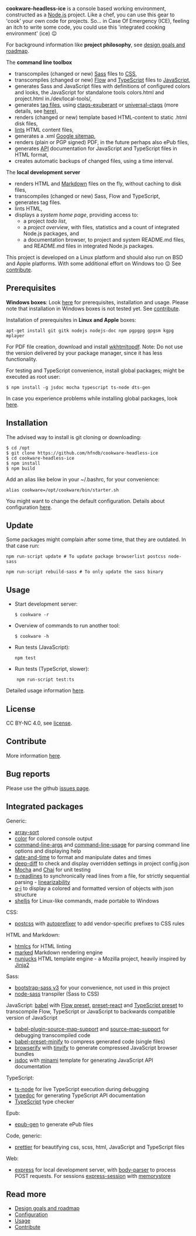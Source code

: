 **cookware-headless-ice** is a console based working environment, constructed as a [Node.js](https://en.wikipedia.org/wiki/Node.js) project. Like a chef, you can use this gear to 'cook' your own code for projects. So... in Case Of Emergency (ICE), feeling an itch to write some code, you could use this 'integrated cooking environment' (ice) 😉

For background information like **project philosophy**, see [design goals and roadmap](./docs/design-goals-and-roadmap.md).

The **command line toolbox**
+  transcompiles (changed or new) [Sass](https://en.wikipedia.org/wiki/Sass_%28stylesheet_language%29) files to [CSS](https://en.wikipedia.org/wikiCascading_Style_Sheets),
+  transcompiles (changed or new) [Flow](https://flow.org/) and [TypeScript](https://en.wikipedia.org/wiki/TypeScript) files to [JavaScript](https://en.wikipedia.org/wiki/JavaScript),
+ generates Sass and JavaScript files with definitions of configured colors and looks, the JavaScript for standalone tools colors.html and project.html in./dev/local-tools/,
+ generates [tag files](https://en.wikipedia.org/wiki/Ctags#Tags_file_formats), using [ctags-exuberant](http://ctags.sourceforge.net/) or [universal-ctags](https://ctags.io/) (more details, see [here](./docs/configuration.md)),
+ renders (changed or new) template based HTML-content to static .html disk files,
+ [lints](https://en.wikipedia.org/wiki/Lint_%28software%29) HTML content files,
+ generates a .xml [Google sitemap](https://support.google.com/webmasters/answer/156184?hl=en),
+ renders (plain or PGP signed) PDF, in the future perhaps also ePub files,
+ generates [API](https://en.wikipedia.org/wiki/Application_programming_interface) documentation for JavaScript and TypeScript files in HTML format,
+ creates automatic backups of changed files, using a time interval.

The **local development server**
+ renders HTML and [Markdown](https://en.wikipedia.org/wiki/Markdown) files on the fly, without caching to disk files,
+ transcompiles (changed or new) Sass, Flow and TypeScript,
+ generates tag files.
+ lints HTML,
+ displays a *system home page*, providing access to:
  - a project *todo list*,
  - a *project overview*, with files, statistics and a count of integrated Node.js packages, and
  + a documentation browser, to project and system README.md files, and README.md files in integrated Node.js packages.


This project is developed on a Linux platform and should also run on BSD and Apple platforms. With some additional effort on Windows too 😉 See [contribute](./docs/contribute.md).


## Prerequisites

**Windows boxes**: Look [here](./docs/installation-windows.md) for prerequisites, installation and usage.
Please note that installation in Windows boxes is not tested yet. See [contribute](./docs/contribute.md).

Installation of prerequisites in **Linux and Apple** boxes:
```
apt-get install git gitk nodejs nodejs-doc npm pgpgpg gpgsm kgpg mplayer
```

For PDF file creation, download and install [wkhtmltopdf](http://wkhtmltopdf.org/downloads.html).
Note: Do not use the version delivered by your package manager, since it has less functionality.

For testing and TypeScript convenience, install global packages; might be executed as root user:

```
$ npm install -g jsdoc mocha typescript ts-node dts-gen
```

In case you experience problems while installing global packages, look [here](https://docs.npmjs.com/resolving-eacces-permissions-errors-when-installing-packages-globally).


## Installation

The advised way to install is git cloning or downloading:

```
$ cd /opt
$ git clone https://github.com/hfndb/cookware-headless-ice
$ cd cookware-headless-ice
$ npm install
$ npm build
```

Add an alias like below in your ~/.bashrc, for your convenience:

```
alias cookware=/opt/cookware/bin/starter.sh
```

You might want to change the default configuration. Details about configuration [here](./docs/configuration.md).


## Update

Some packages might complain after some time, that they are outdated. In that case run:


```
npm run-script update # To update package browserlist postcss node-sass

npm run-script rebuild-sass # To only update the sass binary
```


## Usage

+ Start development server:

	```
	$ cookware -r
	```

+ Overview of commands to run another tool:

	```
	$ cookware -h
	```

+ Run tests (JavaScript):

	```
	npm test
	```

+ Run tests (TypeScript, slower):

```
	npm run-script test:ts
```

Detailed usage information [here](./docs/usage.md).


## License

CC BY-NC 4.0, see [license](./LICENSE.md).


## Contribute

More information [here](./docs/contribute.md).


## Bug reports

Please use the github [issues page](https://github.com/hfndb/cookware-headless-ice/issues).


## Integrated packages


Generic:
+ [array-sort](https://www.npmjs.com/package/array-sort)
+ [color](https://www.npmjs.com/package/colors) for colored console output
+ [command-line-args](https://www.npmjs.com/package/command-line-args) and [command-line-usage](https://www.npmjs.com/package/command-line-usage) for parsing command line options and displaying help
+ [date-and-time](https://www.npmjs.com/package/date-and-time) to format and manipulate dates and times
+ [deep-diff](https://www.npmjs.com/package/deep-diff) to check and display overridden settings in project config.json
+ [Mocha](https://www.npmjs.com/package/mocha) and [Chai](https://www.chaijs.com/) for unit testing
+ [n-readlines](https://www.npmjs.com/package/n-readlines) to synchronically read lines from a file, for strictly sequential parsing - [linearizability](https://en.wikipedia.org/wiki/Linearizability)
+ [q-i](https://www.npmjs.com/package/q-i) to display a colored and formatted version of objects with json structure
+ [shelljs](https://www.npmjs.com/package/shelljs) for Linux-like commands, made portable to Windows

CSS:
+ [postcss](https://www.npmjs.com/package/postcss) with [autoprefixer](https://www.npmjs.com/package/autoprefixer) to add vendor-specific prefixes to CSS rules

HTML and Markdown:
+ [htmlcs](https://www.npmjs.com/package/htmlcs) for HTML linting
+ [marked](https://www.npmjs.com/package/marked ) Markdown rendering engine
+ [nunjucks](https://www.npmjs.com/package/nunjucks) HTML template engine - a Mozilla project, heavily inspired by [Jinja2](http://jinja.pocoo.org/)

Sass:
+ [bootstrap-sass v3](https://www.npmjs.com/package/bootstrap-sass) for your convenience, not used in this project
+ [node-sass](https://www.npmjs.com/package/node-sass) transpiler (Sass to CSS)

JavaScript:
[babel](https://www.npmjs.com/package/@babel/core) with [Flow preset](https://www.npmjs.com/package/@babel/preset-flow), [preset-react](https://www.npmjs.com/package/@babel/preset-react) and [TypeScript preset](https://www.npmjs.com/package/@babel/preset-typescript) to transcompile Flow, TypeScript or JavaScript to backwards compatible version of JavaScript
+ [babel-plugin-source-map-support](https://www.npmjs.com/package/babel-plugin-source-map-support) and [source-map-support](https://www.npmjs.com/package/source-map-support) for debugging transcompiled code
+ [babel-preset-minify](https://www.npmjs.com/package/babel-preset-minify) to compress generated code (single files)
+ [browserify](https://www.npmjs.com/package/browserify) with [tinyify](https://www.npmjs.com/package/tinyify) to generate compressed JavaScript browser bundles
+ [jsdoc](https://www.npmjs.com/package/jsdoc) with [minami](https://github.com/Nijikokun/minami) template for generating JavaScript API documentation

TypeScript:
+ [ts-node](https://www.npmjs.com/package/ts-node) for live TypeScript execution during debugging
+ [typedoc](https://www.npmjs.com/package/typedoc) for generating TypeScript API documentation
+ [TypeScript](https://www.npmjs.com/package/TypeScript) type checker

Epub:
+ [epub-gen](https://www.npmjs.com/package/epub-gen) to generate ePub files

Code, generic:
+ [prettier](https://www.npmjs.com/package/prettier) for beautifying css, scss, html, JavaScript and TypeScript files

Web:
+ [express](https://www.npmjs.com/package/express) for local development server, with [body-parser](https://www.npmjs.com/package/body-parser) to process POST requests. For sessions [express-session](https://www.npmjs.com/package/express-session) with [memorystore](https://www.npmjs.com/package/memorystore)


## Read more
+ [Design goals and roadmap](./docs/design-goals-and-roadmap.md)
+ [Configuration](./docs/configuration.md)
+ [Usage](./docs/usage.md)
+ [Contribute](./docs/contribute.md)

[comment]: <> (No comments here)
